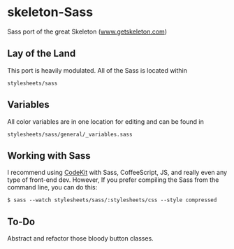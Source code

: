 skeleton-Sass
=============

Sass port of the great Skeleton (www.getskeleton.com)

## Lay of the Land
This port is heavily modulated. All of the Sass is located within

    stylesheets/sass

## Variables
All color variables are in one location for editing and can be found in

    stylesheets/sass/general/_variables.sass

## Working with Sass
I recommend using [CodeKit](http://incident57.com/codekit/) with Sass, CoffeeScript, JS, and really even any type of front-end dev.
However, If you prefer compiling the Sass from the command line, you can do this:

    $ sass --watch stylesheets/sass/:stylesheets/css --style compressed

## To-Do
Abstract and refactor those bloody button classes.
